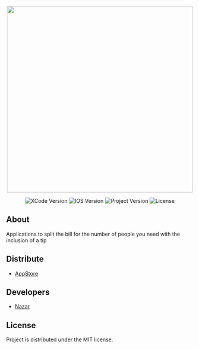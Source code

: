 <p align="center">
      <img src="https://i.ibb.co/dDGDjG0/Untitled.png" height="500">
</p>

<p align="center">
   <img src="https://img.shields.io/badge/Engine-XCode13.4.1-blueviolet" alt="XCode Version">
   <img src="https://img.shields.io/badge/IOS-13.2-important" alt="IOS Version">
   <img src="https://img.shields.io/badge/Version-1.2.1(Realise)-succsess" alt="Project Version">
   <img src="https://img.shields.io/badge/License-MIT-informational" alt="License">
</p>

## About

Applications to split the bill for the number of people you need with the inclusion of a tip

## Distribute

- [AppStore](https://apps.apple.com/ru/app/total-bill/id1641753965?l=en)


## Developers

- [Nazar](https://github.com/namazii)

## License
Project is distributed under the MIT license.
